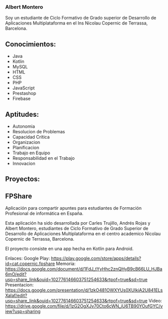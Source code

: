 ### Albert Montero
Soy un estudiante de Ciclo Formativo de Grado superior de Desarrollo de Aplicaciones Multiplataforma en el Ins Nicolau Copernic de Terrassa, Barcelona.

## Conocimientos:
 - Java
 - Kotlin
 - MySQL
 - HTML
 - CSS
 - PHP
 - JavaScript
 - Prestashop
 - Firebase

## Aptitudes:
 - Autonomia
 - Resolucion de Problemas
 - Capacidad Crítica
 - Organizacion
 - Planificacion
 - Trabajo en Equipo
 - Responsabilidad en el Trabajo
 - Innovacion

## Proyectos:

## FPShare
Aplicación para compartir apuntes para estudiantes de Formación Profesional de informática en España.

Esta aplicación ha sido desarrollada por Carles Trujillo, Andrés Rojas y Albert Montero, estudiantes de Ciclo Formativo de Grado Superior de Desarrollo de Aplicaciones Multiplataforma en el centro academico Nicolau Copernic de Terrassa, Barcelona.

El proyecto consiste en una app hecha en Kotlin para Android.

Enlaces:
Google Play: https://play.google.com/store/apps/details?id=cat.copernic.fpshare
Memoria: https://docs.google.com/document/d/1FdJ_tYyHhc2znQHyB9cB66LU_HJBa6mO/edit?usp=share_link&ouid=102776146603751254633&rtpof=true&sd=true
Presentacion: https://docs.google.com/presentation/d/1zkO481OWXYUs0XUIkiA2U841ELsXaIaf/edit?usp=share_link&ouid=102776146603751254633&rtpof=true&sd=true
Video: https://drive.google.com/file/d/1zG2OgXJv70Cto6cWN_iU6TB90YOufGYC/view?usp=sharing

